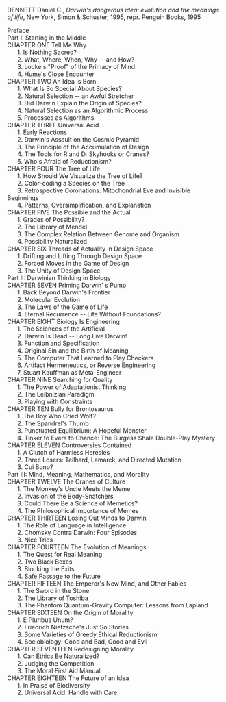 DENNETT Daniel C., _Darwin's dangerous idea: evolution and the meanings of life_, New York, Simon & Schuster, 1995, repr. Penguin Books, 1995


Preface  
Part I: Starting in the Middle  
CHAPTER ONE Tell Me Why  
      1. Is Nothing Sacred?  
      2. What, Where, When, Why -- and How?  
      3. Locke's "Proof" of the Primacy of Mind  
      4. Hume's Close Encounter  
CHAPTER TWO An Idea Is Born  
      1. What Is So Special About Species?  
      2. Natural Selection -- an Awful Stretcher  
      3. Did Darwin Explain the Origin of Species?  
      4. Natural Selection as an Algorithmic Process  
      5. Processes as Algorithms  
CHAPTER THREE Universal Acid  
      1. Early Reactions  
      2. Darwin's Assault on the Cosmic Pyramid  
      3. The Principle of the Accumulation of Design  
      4. The Tools for R and D: Skyhooks or Cranes?  
      5. Who's Afraid of Reductionism?  
CHAPTER FOUR The Tree of Life  
      1. How Should We Visualize the Tree of Life?  
      2. Color-coding a Species on the Tree  
      3. Retrospective Coronations: Mitochondrial Eve and Invisible Beginnings  
      4. Patterns, Oversimplification, and Explanation  
CHAPTER FIVE The Possible and the Actual  
      1. Grades of Possibility?  
      2. The Library of Mendel  
      3. The Complex Relation Between Genome and Organism  
      4. Possibility Naturalized  
CHAPTER SIX Threads of Actuality in Design Space  
      1. Drifting and Lifting Through Design Space  
      2. Forced Moves in the Game of Design  
      3. The Unity of Design Space  
Part II: Darwinian Thinking in Biology  
CHAPTER SEVEN Priming Darwin' s Pump  
      1. Back Beyond Darwin's Frontier  
      2. Molecular Evolution  
      3. The Laws of the Game of Life  
      4. Eternal Recurrence -- Life Without Foundations?  
CHAPTER EIGHT Biology Is Engineering  
      1. The Sciences of the Artificial  
      2. Darwin Is Dead -- Long Live Darwin!  
      3. Function and Specification  
      4. Original Sin and the Birth of Meaning  
      5. The Computer That Learned to Play Checkers  
      6. Artifact Hermeneutics, or Reverse Engineering  
      7. Stuart Kauffman as Meta-Engineer  
CHAPTER NINE Searching for Quality  
      1. The Power of Adaptationist Thinking  
      2. The Leibnizian Paradigm  
      3. Playing with Constraints  
CHAPTER TEN Bully for Brontosaurus  
      1. The Boy Who Cried Wolf?  
      2. The Spandrel's Thumb  
      3. Punctuated Equilibrium: A Hopeful Monster  
      4. Tinker to Evers to Chance: The Burgess Shale Double-Play Mystery  
CHAPTER ELEVEN Controversies Contained  
      1. A Clutch of Harmless Heresies  
      2. Three Losers: Teilhard, Lamarck, and Directed Mutation  
      3. Cui Bono?  
Part III: Mind, Meaning, Mathematics, and Morality  
CHAPTER TWELVE The Cranes of Culture  
      1. The Monkey's Uncle Meets the Meme  
      2. Invasion of the Body-Snatchers  
      3. Could There Be a Science of Memetics?  
      4. The Philosophical Importance of Memes  
CHAPTER THIRTEEN Losing Out Minds to Darwin  
      1. The Role of Language in Intelligence  
      2. Chomsky Contra Darwin: Four Episodes  
      3. Nice Tries  
CHAPTER FOURTEEN The Evolution of Meanings  
      1. The Quest for Real Meaning  
      2. Two Black Boxes  
      3. Blocking the Exits  
      4. Safe Passage to the Future  
CHAPTER FIFTEEN The Emperor's New Mind, and Other Fables  
      1. The Sword in the Stone  
      2. The Library of Toshiba  
      3. The Phantom Quantum-Gravity Computer: Lessons from Lapland  
CHAPTER SIXTEEN On the Origin of Morality  
      1. E Pluribus Unum?  
      2. Friedrich Nietzsche's Just So Stories  
      3. Some Varieties of Greedy Ethical Reductionism  
      4. Sociobiology: Good and Bad, Good and Evil  
CHAPTER SEVENTEEN Redesigning Morality  
      1. Can Ethics Be Naturalized?  
      2. Judging the Competition  
      3. The Moral First Aid Manual  
CHAPTER EIGHTEEN The Future of an Idea  
      1. In Praise of Biodiversity  
      2. Universal Acid: Handle with Care